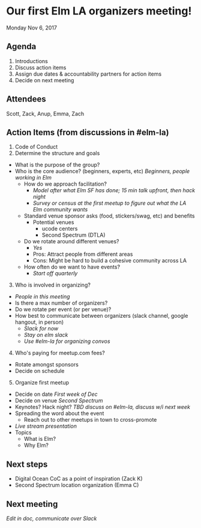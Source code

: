# Our first Elm LA organizers meeting!

Monday Nov 6, 2017

## Agenda

1. Introductions
2. Discuss action items
3. Assign due dates & accountability partners for action items
4. Decide on next meeting

## Attendees
Scott, Zack, Anup, Emma, Zach

## Action Items (from discussions in #elm-la)
1. Code of Conduct
2. Determine the structure and goals
* What is the purpose of the group?
* Who is the core audience? (beginners, experts, etc) _Beginners, people working in Elm_
  * How do we approach facilitation?
    * _Model after what Elm SF has done; 15 min talk upfront, then hack night_
    * _Survey or census at the first meetup to figure out what the LA Elm community wants_
  * Standard venue sponsor asks (food, stickers/swag, etc) and benefits
    * Potential venues
      * ucode centers
      * Second Spectrum (DTLA)
  * Do we rotate around different venues?
    * _Yes_
    * Pros: Attract people from different areas
    * Cons: Might be hard to build a cohesive community across LA
  * How often do we want to have events?
    * _Start off quarterly_
3. Who is involved in organizing?
  * _People in this meeting_
  * Is there a max number of organizers?
  * Do we rotate per event (or per venue)?
  * How best to communicate between organizers (slack channel, google hangout, in person)
    * _Slack for now_
    * _Stay on elm slack_
    * _Use #elm-la for organizing convos_
4. Who's paying for meetup.com fees?
  * Rotate amongst sponsors
  * Decide on schedule
5. Organize first meetup
  * Decide on date _First week of Dec_
  * Decide on venue _Second Spectrum_
  * Keynotes? Hack night? _TBD discuss on #elm-la, discuss w/i next week_
  * Spreading the word about the event
    * Reach out to other meetups in town to cross-promote
  * _Live stream presentation_
  * Topics
    * What is Elm?
    * Why Elm?

## Next steps
* Digital Ocean CoC as a point of inspiration (Zack K)
* Second Spectrum location organization (Emma C)


## Next meeting
_Edit in doc, communicate over Slack_